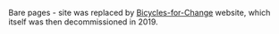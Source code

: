 Bare pages - site was replaced by [Bicycles-for-Change](https://github.com/ajcryan/Bicycles-for-Change) website, which itself was then decommissioned in 2019.
